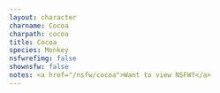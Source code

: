 ```yaml
---
layout: character
charname: Cocoa
charpath: cocoa
title: Cocoa
species: Monkey
nsfwrefimg: false
shownsfw: false
notes: <a href="/nsfw/cocoa">Want to view NSFW?</a>
---
```


